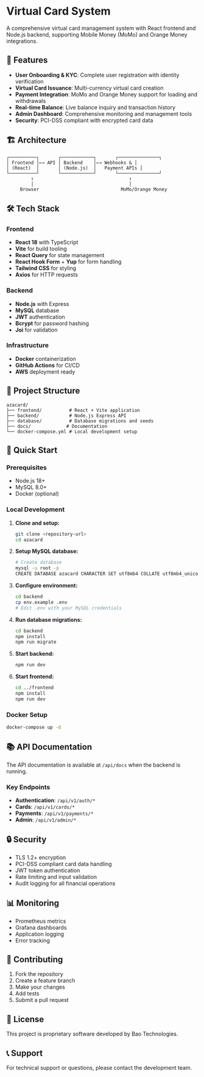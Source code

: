 # Virtual Card System

A comprehensive virtual card management system with React frontend and Node.js backend, supporting Mobile Money (MoMo) and Orange Money integrations.

## 🚀 Features

- **User Onboarding & KYC**: Complete user registration with identity verification
- **Virtual Card Issuance**: Multi-currency virtual card creation
- **Payment Integration**: MoMo and Orange Money support for loading and withdrawals
- **Real-time Balance**: Live balance inquiry and transaction history
- **Admin Dashboard**: Comprehensive monitoring and management tools
- **Security**: PCI-DSS compliant with encrypted card data

## 🏗️ Architecture

```
┌──────────┐       ┌────────────┐       ┌───────────────┐
│ Frontend │←→ API │ Backend    │←→ Webhooks & │
│ (React)  │       │ (Node.js)  │   Payment APIs │
└──────────┘       └────────────┘       └───────────────┘
         ↑                                   ↑
         │                                   │
     Browser                              MoMo/Orange Money
```

## 🛠️ Tech Stack

### Frontend
- **React 18** with TypeScript
- **Vite** for build tooling
- **React Query** for state management
- **React Hook Form** + **Yup** for form handling
- **Tailwind CSS** for styling
- **Axios** for HTTP requests

### Backend
- **Node.js** with Express
- **MySQL** database
- **JWT** authentication
- **Bcrypt** for password hashing
- **Joi** for validation

### Infrastructure
- **Docker** containerization
- **GitHub Actions** for CI/CD
- **AWS** deployment ready

## 📁 Project Structure

```
azacard/
├── frontend/          # React + Vite application
├── backend/           # Node.js Express API
├── database/          # Database migrations and seeds
├── docs/             # Documentation
└── docker-compose.yml # Local development setup
```

## 🚀 Quick Start

### Prerequisites
- Node.js 18+
- MySQL 8.0+
- Docker (optional)

### Local Development

1. **Clone and setup:**
   ```bash
   git clone <repository-url>
   cd azacard
   ```

2. **Setup MySQL database:**
   ```bash
   # Create database
   mysql -u root -p
   CREATE DATABASE azacard CHARACTER SET utf8mb4 COLLATE utf8mb4_unicode_ci;
   ```

3. **Configure environment:**
   ```bash
   cd backend
   cp env.example .env
   # Edit .env with your MySQL credentials
   ```

4. **Run database migrations:**
   ```bash
   cd backend
   npm install
   npm run migrate
   ```

5. **Start backend:**
   ```bash
   npm run dev
   ```

6. **Start frontend:**
   ```bash
   cd ../frontend
   npm install
   npm run dev
   ```

### Docker Setup

```bash
docker-compose up -d
```

## 📚 API Documentation

The API documentation is available at `/api/docs` when the backend is running.

### Key Endpoints

- **Authentication**: `/api/v1/auth/*`
- **Cards**: `/api/v1/cards/*`
- **Payments**: `/api/v1/payments/*`
- **Admin**: `/api/v1/admin/*`

## 🔒 Security

- TLS 1.2+ encryption
- PCI-DSS compliant card data handling
- JWT token authentication
- Rate limiting and input validation
- Audit logging for all financial operations

## 📊 Monitoring

- Prometheus metrics
- Grafana dashboards
- Application logging
- Error tracking

## 🤝 Contributing

1. Fork the repository
2. Create a feature branch
3. Make your changes
4. Add tests
5. Submit a pull request

## 📄 License

This project is proprietary software developed by Bao Technologies.

## 📞 Support

For technical support or questions, please contact the development team. 